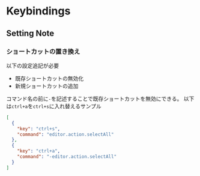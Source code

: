 # Keybindings

## Setting Note


### ショートカットの置き換え

以下の設定追記が必要
- 既存ショートカットの無効化
- 新規ショートカットの追加

コマンド名の前に`-`を記述することで既存ショートカットを無効にできる。
以下は`ctrl+a`を`ctrl+s`に入れ替えるサンプル

```json
[
  {
    "key": "ctrl+s",
    "command": "editor.action.selectAll"
  },
  {
    "key": "ctrl+a",
    "command": "-editor.action.selectAll"
  }
]
```
